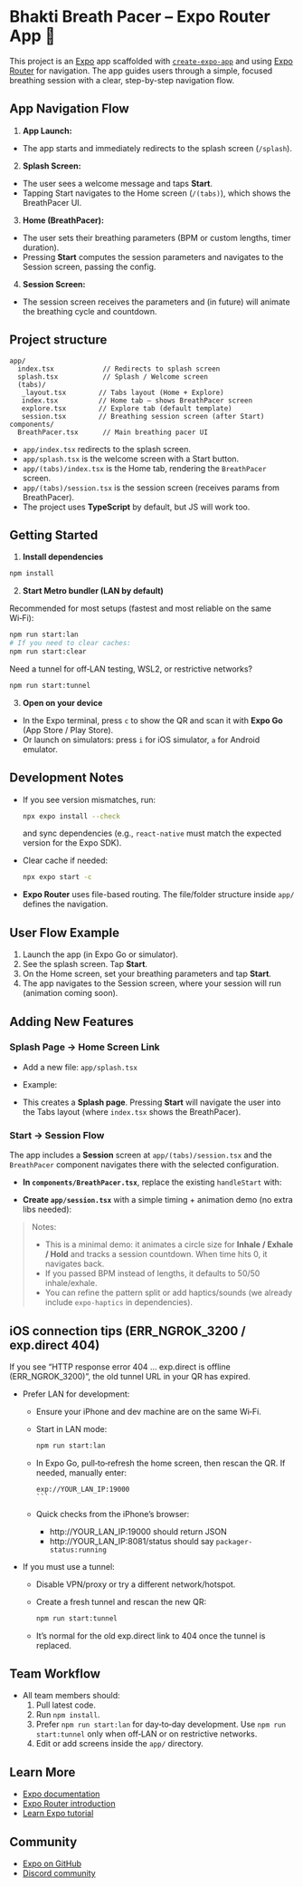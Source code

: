 
# Bhakti Breath Pacer – Expo Router App 🌱

This project is an [Expo](https://expo.dev) app scaffolded with [`create-expo-app`](https://www.npmjs.com/package/create-expo-app) and using [Expo Router](https://docs.expo.dev/router/introduction/) for navigation. The app guides users through a simple, focused breathing session with a clear, step-by-step navigation flow.

## App Navigation Flow

1. **App Launch:**

- The app starts and immediately redirects to the splash screen (`/splash`).

2. **Splash Screen:**

- The user sees a welcome message and taps **Start**.
- Tapping Start navigates to the Home screen (`/(tabs)`), which shows the BreathPacer UI.

3. **Home (BreathPacer):**

- The user sets their breathing parameters (BPM or custom lengths, timer duration).
- Pressing **Start** computes the session parameters and navigates to the Session screen, passing the config.

4. **Session Screen:**

- The session screen receives the parameters and (in future) will animate the breathing cycle and countdown.

## Project structure

```
app/
  index.tsx            // Redirects to splash screen
  splash.tsx           // Splash / Welcome screen
  (tabs)/
   _layout.tsx        // Tabs layout (Home + Explore)
   index.tsx          // Home tab – shows BreathPacer screen
   explore.tsx        // Explore tab (default template)
   session.tsx        // Breathing session screen (after Start)
components/
  BreathPacer.tsx      // Main breathing pacer UI
```

- `app/index.tsx` redirects to the splash screen.
- `app/splash.tsx` is the welcome screen with a Start button.
- `app/(tabs)/index.tsx` is the Home tab, rendering the `BreathPacer` screen.
- `app/(tabs)/session.tsx` is the session screen (receives params from BreathPacer).
- The project uses **TypeScript** by default, but JS will work too.

## Getting Started

1. **Install dependencies**

  ```bash
  npm install
  ```

2. **Start Metro bundler (LAN by default)**

  Recommended for most setups (fastest and most reliable on the same Wi‑Fi):

  ```bash
  npm run start:lan
  # If you need to clear caches:
  npm run start:clear
  ```

  Need a tunnel for off‑LAN testing, WSL2, or restrictive networks?

  ```bash
  npm run start:tunnel
  ```

3. **Open on your device**

- In the Expo terminal, press `c` to show the QR and scan it with **Expo Go** (App Store / Play Store).
- Or launch on simulators: press `i` for iOS simulator, `a` for Android emulator.

## Development Notes

- If you see version mismatches, run:
  
  ```bash
  npx expo install --check

  ```

  and sync dependencies (e.g., `react-native` must match the expected version for the Expo SDK).

- Clear cache if needed:
  
  ```bash
  npx expo start -c
  ```

- **Expo Router** uses file-based routing. The file/folder structure inside `app/` defines the navigation.

## User Flow Example

1. Launch the app (in Expo Go or simulator).
2. See the splash screen. Tap **Start**.
3. On the Home screen, set your breathing parameters and tap **Start**.
4. The app navigates to the Session screen, where your session will run (animation coming soon).

## Adding New Features

### Splash Page → Home Screen Link

- Add a new file: `app/splash.tsx`

- Example:
<!-- tsx
  import { View, Text, Pressable } from "react-native";
  import { router } from "expo-router";

  export default function Splash() {
    return (
      <View style={{ flex: 1, justifyContent: "center", alignItems: "center" }}>
        <Text style={{ fontSize: 28, marginBottom: 20 }}>Welcome to Bhakti Breath Pacer 🌱</Text>
        <Pressable
          style={{ backgroundColor: "#B7272C", padding: 16, borderRadius: 12 }}
          onPress={() => router.push("/(tabs)")}
        >
          <Text style={{ color: "white", fontSize: 20 }}>Start</Text>
        </Pressable>
      </View>
    );
  } -->

- This creates a **Splash page**. Pressing **Start** will navigate the user into the Tabs layout (where `index.tsx` shows the BreathPacer).

### Start → Session Flow

The app includes a **Session** screen at `app/(tabs)/session.tsx` and the `BreathPacer` component navigates there with the selected configuration.

- **In `components/BreathPacer.tsx`**, replace the existing `handleStart` with:
<!-- tsx
  import { router } from "expo-router";
  // ...
  const handleStart = () => {
    const cfg = usingLengths
      ? { mode: "lengths" as const, inhale: +inhale || 0, pause1: +pause1 || 0, exhale: +exhale || 0, pause2: +pause2 || 0, timerMin }
      : { mode: "bpm" as const, bpm: +bpm || 0, timerMin };

    // Send config to Session screen
    router.push({
      pathname: "/session",
      params: Object.fromEntries(
        Object.entries(cfg).map(([k, v]) => [k, String(v)]) // ensure strings
      ),
    });
  }; -->

- **Create `app/session.tsx`** with a simple timing + animation demo (no extra libs needed):

<!-- tsx
  import React, { useEffect, useMemo, useRef, useState } from "react";
  import { View, Text, Pressable, Animated } from "react-native";
  import { useLocalSearchParams, router } from "expo-router";

  const COLORS = { bg: "#0D3B34", cream: "#F1DEB4", creamText: "#F7E9C9", red: "#B7272C" };

  type Params = {
    mode?: string; bpm?: string; inhale?: string; pause1?: string; exhale?: string; pause2?: string; timerMin?: string;
  };

  export default function Session() {
    const params = useLocalSearchParams<Params>();

    // Parse config
    const mode = params.mode === "lengths" ? "lengths" : "bpm";
    const bpm = Number(params.bpm || 6);
    const inhale = Number(params.inhale || 0);
    const pause1 = Number(params.pause1 || 0);
    const exhale = Number(params.exhale || 0);
    const pause2 = Number(params.pause2 || 0);
    const timerMin = Number(params.timerMin || 5);

    // Build a breathing pattern in milliseconds
    const pattern = useMemo(() => {
      if (mode === "lengths" && (inhale + pause1 + exhale + pause2) > 0) {
        return [
          { label: "Inhale", ms: inhale * 1000, kind: "inhale" as const },
          { label: "Hold",   ms: pause1 * 1000, kind: "hold" as const },
          { label: "Exhale", ms: exhale * 1000, kind: "exhale" as const },
          { label: "Hold",   ms: pause2 * 1000, kind: "hold" as const },
        ].filter(p => p.ms > 0);
      }
      // BPM fallback: split evenly (50% inhale, 50% exhale)
      const totalMs = (60 / Math.max(bpm, 1)) * 1000;
      return [
        { label: "Inhale", ms: totalMs / 2, kind: "inhale" as const },
        { label: "Exhale", ms: totalMs / 2, kind: "exhale" as const },
      ];
    }, [mode, bpm, inhale, pause1, exhale, pause2]);

    // Countdown timer state
    const [remainingMs, setRemainingMs] = useState(timerMin * 60 * 1000);
    const [phaseIndex, setPhaseIndex] = useState(0);

    // Simple pulsing circle animation
    const scale = useRef(new Animated.Value(0.8)).current;
    const animatePhase = (kind: "inhale" | "exhale" | "hold", duration: number) => {
      const toValue = kind === "inhale" ? 1.15 : kind === "exhale" ? 0.85 : 1.0;
      Animated.timing(scale, { toValue, duration: Math.max(duration, 200), useNativeDriver: true }).start();
    };

    // Phase loop + overall countdown
    useEffect(() => {
      let canceled = false;
      let phaseStart = Date.now();

      const tick = () => {
        if (canceled) return;
        const now = Date.now();
        setRemainingMs((prev) => Math.max(prev - (now - phaseStart), 0));
        phaseStart = now;
        const phase = pattern[phaseIndex];
        animatePhase(phase.kind, phase.ms);
        const timeout = setTimeout(() => {
          if (canceled) return;
          setPhaseIndex((i) => (i + 1) % pattern.length);
        }, phase.ms);
        return () => clearTimeout(timeout);
      };

      // Kick off immediately
      const cleanup = tick();

      // Also tick every phase change
      return () => { canceled = true; cleanup && cleanup(); };
      // eslint-disable-next-line react-hooks/exhaustive-deps
    }, [phaseIndex, pattern]);

    // Auto-exit when timer hits zero
    useEffect(() => {
      if (remainingMs <= 0) {
        router.back();
      }
    }, [remainingMs]);

    const mm = Math.floor(remainingMs / 60000);
    const ss = Math.floor((remainingMs % 60000) / 1000).toString().padStart(2, "0");
    const phase = pattern[phaseIndex];

    return (
      <View style={{ flex: 1, backgroundColor: COLORS.bg, alignItems: "center", justifyContent: "center", padding: 24 }}>
        <Text style={{ color: COLORS.creamText, fontSize: 20, marginBottom: 10 }}>Time Remaining</Text>
        <Text style={{ color: COLORS.creamText, fontSize: 42, fontWeight: "800", marginBottom: 30 }}>{mm}:{ss}</Text>

        <Text style={{ color: COLORS.creamText, fontSize: 22, marginBottom: 12 }}>{phase?.label ?? ""}</Text>

        <Animated.View
          style={{
            width: 220,
            height: 220,
            borderRadius: 110,
            backgroundColor: COLORS.cream,
            opacity: 0.9,
            transform: [{ scale }],
            alignItems: "center",
            justifyContent: "center",
          }}
        >
          <Text style={{ fontSize: 22, fontWeight: "700", color: "#1A1A1A" }}>{phase?.label ?? ""}</Text>
        </Animated.View>

        <Pressable onPress={() => router.back()} style={{ marginTop: 28, backgroundColor: COLORS.red, paddingVertical: 14, paddingHorizontal: 26, borderRadius: 16 }}>
          <Text style={{ color: "#fff", fontSize: 18, fontWeight: "700" }}>End Session</Text>
        </Pressable>
      </View>
    );
  }
-->

> Notes:
>
> - This is a minimal demo: it animates a circle size for **Inhale / Exhale / Hold** and tracks a session countdown. When time hits 0, it navigates back.
> - If you passed BPM instead of lengths, it defaults to 50/50 inhale/exhale.
> - You can refine the pattern split or add haptics/sounds (we already include `expo-haptics` in dependencies).

## iOS connection tips (ERR_NGROK_3200 / exp.direct 404)

If you see “HTTP response error 404 … exp.direct is offline (ERR_NGROK_3200)”, the old tunnel URL in your QR has expired.

- Prefer LAN for development:
  - Ensure your iPhone and dev machine are on the same Wi‑Fi.
  - Start in LAN mode:

    ```bash
    npm run start:lan
    ```

  - In Expo Go, pull‑to‑refresh the home screen, then rescan the QR. If needed, manually enter:

    ````
    exp://YOUR_LAN_IP:19000
    ```
    
  - Quick checks from the iPhone’s browser:
    - http://YOUR_LAN_IP:19000 should return JSON
    - http://YOUR_LAN_IP:8081/status should say `packager-status:running`

- If you must use a tunnel:
  - Disable VPN/proxy or try a different network/hotspot.
  - Create a fresh tunnel and rescan the new QR:

    ```bash
    npm run start:tunnel
    ```

  - It’s normal for the old exp.direct link to 404 once the tunnel is replaced.

## Team Workflow

- All team members should:
  1. Pull latest code.
  2. Run `npm install`.
  3. Prefer `npm run start:lan` for day‑to‑day development. Use `npm run start:tunnel` only when off‑LAN or on restrictive networks.
  4. Edit or add screens inside the `app/` directory.

## Learn More

- [Expo documentation](https://docs.expo.dev/)
- [Expo Router introduction](https://docs.expo.dev/router/introduction/)
- [Learn Expo tutorial](https://docs.expo.dev/tutorial/introduction/)

## Community

- [Expo on GitHub](https://github.com/expo/expo)
- [Discord community](https://chat.expo.dev)

